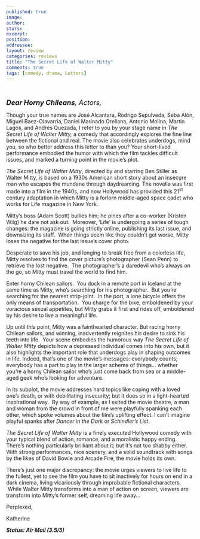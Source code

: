 ```yaml
---
published: true
image:
author: 
stars: 
excerpt: 
position: 
addressee: 
layout: review
categories: reviews
title: "The Secret Life of Walter Mitty"
comments: true
tags: [comedy, drama, Letters]
---
```

<div><p><br /><span class="full-image-block ssNonEditable"><span><a href="/letters/2013/12/30/the-secret-life-of-walter-mitty.html"><img src="http://static.squarespace.com/static/5005f6bcc4aa41161b33e89e/5329cf1fe4b07c068ebf74de/5329cf1fe4b07c068ebf7928/1388427852497/The%20Secret%20Life%20of%20Walter%20Mitty.jpg" alt="" /></a></span></span></p>
<p><em><span style="font-size:130%;"><strong>Dear Horny Chileans</strong>, Actors,</span></em></p>
<p>Though your true names are <span>Jos&eacute; Alcantara</span>, Rodrigo <span>Sepulveda</span>, Seba Al&oacute;n, Miguel Baez-Olavarria, <span>Daniel Marinado Orellana</span>, Antonio Molina, Martin Lagos, and Andres Quezada, I refer to you by your stage name in <em>The Secret Life of Walter Mitty,</em> a comedy that accordingly explores the fine line between the fictional and real. The movie also celebrates underdogs, mind you, so who better address this letter to than you? Your short-lived performance embodied the humor with which the film tackles difficult issues, and marked a turning point in the movie&rsquo;s plot.&nbsp;</p>
<p><em>The Secret Life of Walter Mitty</em>, directed by and starring Ben Stiller as Walter Mitty, is based on a 1930s American short story about an insecure man who escapes the mundane through daydreaming. The novella was first made into a film in the 1940s, and now Hollywood has provided this 21<sup>st</sup> century adaptation in which Mitty is a forlorn middle-aged space cadet who works for Life magazine in New York.</p>
<p>Mitty&rsquo;s boss (Adam Scott) bullies him; he pines after a co-worker (Kristen Wiig) he dare not ask out.&nbsp; Moreover, &lsquo;Life&rsquo; is undergoing a series of tough changes: the magazine is going strictly online, publishing its last issue, and downsizing its staff.&nbsp; When things seem like they couldn&rsquo;t get worse, Mitty loses the negative for the last issue&rsquo;s cover photo.</p>
<p>Desperate to save his job, and longing to break free from a colorless life, Mitty resolves to find the cover picture&rsquo;s photographer (Sean Penn) to retrieve the lost negative.&nbsp; The photographer&rsquo;s a daredevil who&rsquo;s always on the go, so Mitty must travel the world to find him.</p>
<p>Enter horny Chilean sailors.&nbsp; You dock in a remote port in Iceland at the same time as Mitty, who&rsquo;s searching for his photographer.&nbsp; But you&rsquo;re searching for the nearest strip-joint.&nbsp; In the port, a lone bicycle offers the only means of transportation.&nbsp; You charge for the bike, emboldened by your voracious sexual appetites, but Mitty grabs it first and rides off, emboldened by his desire to live a meaningful life.&nbsp;</p>
<p>Up until this point, Mitty was a fainthearted character. But racing horny Chilean sailors, and winning, inadvertently reignites his desire to sink his teeth into life.&nbsp; Your scene embodies the humorous way <em>The Secret Life of Walter Mitty </em>depicts how a depressed individual comes into his own, but it also highlights the important role that underdogs play in shaping outcomes in life. Indeed, that&rsquo;s one of the movie&rsquo;s messages: everybody counts; everybody has a part to play in the larger scheme of things&hellip; whether you&rsquo;re a horny Chilean sailor who&rsquo;s just come back from sea or a middle-aged geek who&rsquo;s looking for adventure.</p>
<p>In its subplot, the movie addresses hard topics like coping with a loved one&rsquo;s death, or with debilitating insecurity; but it does so in a light-hearted inspirational way. &nbsp;By way of example, as I exited the movie theatre, a man and woman from the crowd in front of me were playfully spanking each other, which spoke volumes about the film&rsquo;s uplifting effect. I can&rsquo;t imagine playful spanks after <em>Dancer in the Dark</em> or <em>Schindler&rsquo;s List</em>.</p>
<p><em>The Secret Life of Walter Mitty</em> is a finely executed Hollywood comedy with your typical blend of action, romance, and a moralistic happy ending. There&rsquo;s nothing particularly brilliant about it; but it&rsquo;s not too shabby either.&nbsp; With strong performances, nice scenery, and a solid soundtrack with songs by the likes of David Bowie and Arcade Fire, the movie holds its own.</p>
<p>There&rsquo;s just one major discrepancy: the movie urges viewers to live life to the fullest, yet to see the film you have to sit inactively for hours on end in a dark cinema, living vicariously through improbable fictional characters. &nbsp;While Walter Mitty transforms into a man of action on screen, viewers are transform into Mitty&rsquo;s former self, dreaming life away&hellip;</p>
<p>Perplexed,</p>
<p>Katherine</p>
<p><em><strong>Status: Air Mail (3.5/5)</strong></em></p></div>
